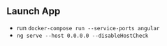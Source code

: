 ## Launch App 

* run ```docker-compose run --service-ports angular```
* ```ng serve --host 0.0.0.0 --disableHostCheck```